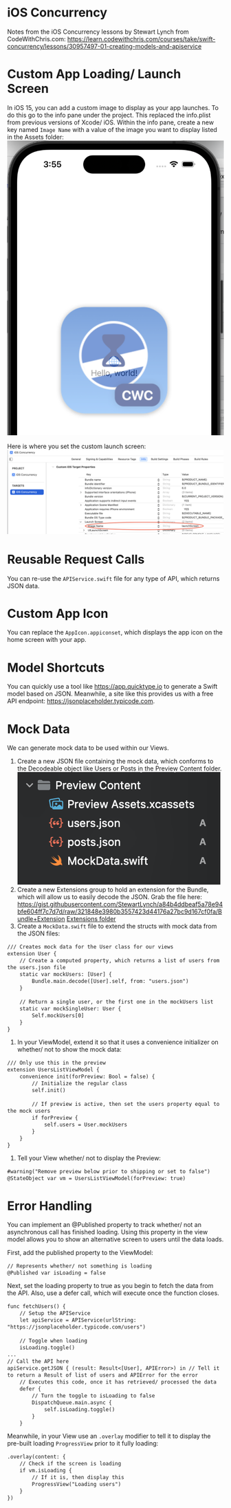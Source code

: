 #  iOS Concurrency
Notes from the iOS Concurrency lessons by Stewart Lynch from CodeWithChris.com:
 https://learn.codewithchris.com/courses/take/swift-concurrency/lessons/30957497-01-creating-models-and-apiservice

# Custom App Loading/ Launch Screen
In iOS 15, you can add a custom image to display as your app launches. To do this go to the info pane under the
 project. This replaced the info.plist from
previous versions of Xcode/ iOS. Within the info pane, create a new key named `Image Name` with a value of the image you want
to display listed in the Assets folder:
![Launch screen](img/launchScreenScreenshot.png)

Here is where you set the custom launch screen:
![Setting the launch screen](img/settingLaunchScreen.png)

# Reusable Request Calls
You can re-use the `APIService.swift` file for any type of API, which returns JSON data. 

# Custom App Icon
You can replace the `AppIcon.appiconset`, which displays the app icon on the home screen with your app.

# Model Shortcuts
You can quickly use a tool like https://app.quicktype.io to generate a Swift model based on JSON. Meanwhile, a site like 
this provides us with a free API endpoint: https://jsonplaceholder.typicode.com.

# Mock Data 
We can generate mock data to be used within our Views.
1) Create a new JSON file containing the mock data, which conforms to the Decodeable object like Users or Posts in the Preview Content folder.
    ![Preview Content Structure](img/previewContent.png)
1) Create a new Extensions group to hold an extension for the Bundle, which will allow us to easily decode the JSON. Grab the file here: 
 https://gist.githubusercontent.com/StewartLynch/a84b4ddbeaf5a78e94bfe604ff7c7d7d/raw/321848e3980b3557423d44176a27bc9d167cf0fa/Bundle+Extension
    [Extensions folder](img/extensionsFolder.png)
1) Create a `MockData.swift` file to extend the structs with mock data from the JSON files:
```
/// Creates mock data for the User class for our views
extension User {
    // Create a computed property, which returns a list of users from the users.json file
    static var mockUsers: [User] {
        Bundle.main.decode([User].self, from: "users.json")
    }
    
    // Return a single user, or the first one in the mockUsers list
    static var mockSingleUser: User {
        Self.mockUsers[0]
    }
}
```
1) In your ViewModel, extend it so that it uses a convenience initializer on whether/ not to show the mock data:
```
/// Only use this in the preview
extension UsersListViewModel {
    convenience init(forPreview: Bool = false) {
        // Initialize the regular class
        self.init()
        
        // If preview is active, then set the users property equal to the mock users
        if forPreview {
            self.users = User.mockUsers
        }
    }
}
```
1) Tell your View whether/ not to display the Preview:
```
#warning("Remove preview below prior to shipping or set to false")
@StateObject var vm = UsersListViewModel(forPreview: true)
```

# Error Handling
You can implement an @Published property to track whether/ not an asynchronous call has finished loading. Using
this property in the view model allows you to show an alternative screen to users until the data loads.

First, add the published property to the ViewModel:
```
// Represents whether/ not something is loading
@Published var isLoading = false
```
Next, set the loading property to true as you begin to fetch the data from the API. Also, use a defer call, which
will execute once the function closes. 
```
func fetchUsers() {
    // Setup the APIService
    let apiService = APIService(urlString: "https://jsonplaceholder.typicode.com/users")
    
    // Toggle when loading
    isLoading.toggle()
...
// Call the API here
apiService.getJSON { (result: Result<[User], APIError>) in // Tell it to return a Result of list of users and APIError for the error
    // Executes this code, once it has retrieved/ processed the data
    defer {
        // Turn the toggle to isLoading to false
        DispatchQueue.main.async {
            self.isLoading.toggle()
        }
    }
```
Meanwhile, in your View use an `.overlay` modifier to tell it to display the pre-built loading `ProgressView`
prior to it fully loading:
```
.overlay(content: {
    // Check if the screen is loading
    if vm.isLoading {
        // If it is, then display this
        ProgressView("Loading users")
    }
})
```
